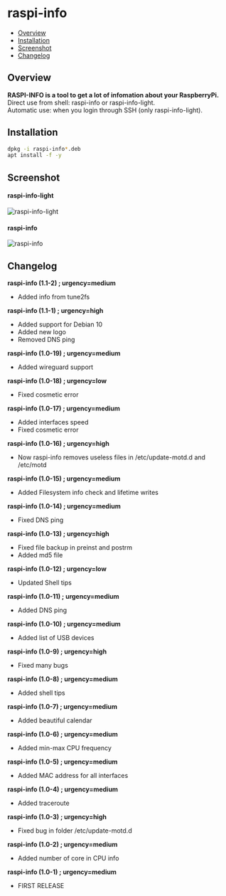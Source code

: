 # raspi-info

* [Overview](#overview)
* [Installation](#installation)
* [Screenshot](#screenshot)
* [Changelog](#changelog)

## Overview
<b>RASPI-INFO is a tool to get a lot of infomation about your RaspberryPi.</b><br>
Direct use from shell: raspi-info or raspi-info-light.<br>
Automatic use: when you login through SSH (only raspi-info-light).<br>

## Installation
```bash
dpkg -i raspi-info*.deb
apt install -f -y

```

## Screenshot
#### raspi-info-light
<img src="https://i.postimg.cc/9XJdS9QC/raspi-info-light.png" alt="raspi-info-light"><br>
#### raspi-info
<img src="https://i.postimg.cc/G2j56pHV/raspi-info.png" alt="raspi-info"><br>


## Changelog

<b>raspi-info (1.1-2) ; urgency=medium</b>
  * Added info from tune2fs

<b>raspi-info (1.1-1) ; urgency=high</b>
  * Added support for Debian 10
  * Added new logo
  * Removed DNS ping

<b>raspi-info (1.0-19) ; urgency=medium</b>
  * Added wireguard support

<b>raspi-info (1.0-18) ; urgency=low</b>
  * Fixed cosmetic error

<b>raspi-info (1.0-17) ; urgency=medium</b>
  * Added interfaces speed
  * Fixed cosmetic error

<b>raspi-info (1.0-16) ; urgency=high</b>
  * Now raspi-info removes useless files in /etc/update-motd.d and /etc/motd

<b>raspi-info (1.0-15) ; urgency=medium</b>
  * Added Filesystem info check and lifetime writes

<b>raspi-info (1.0-14) ; urgency=medium</b>
  * Fixed DNS ping

<b>raspi-info (1.0-13) ; urgency=high</b>
  * Fixed file backup in preinst and postrm
  * Added md5 file

<b>raspi-info (1.0-12) ; urgency=low</b>
  * Updated Shell tips

<b>raspi-info (1.0-11) ; urgency=medium</b>
  * Added DNS ping

<b>raspi-info (1.0-10) ; urgency=medium</b>
  * Added list of USB devices

<b>raspi-info (1.0-9) ; urgency=high</b>
  * Fixed many bugs

<b>raspi-info (1.0-8) ; urgency=medium</b>
  * Added shell tips

<b>raspi-info (1.0-7) ; urgency=medium</b>
  * Added beautiful calendar

<b>raspi-info (1.0-6) ; urgency=medium</b>
  * Added min-max CPU frequency

<b>raspi-info (1.0-5) ; urgency=medium</b>
  * Added MAC address for all interfaces

<b>raspi-info (1.0-4) ; urgency=medium</b>
  * Added traceroute

<b>raspi-info (1.0-3) ; urgency=high</b>
  * Fixed bug in folder /etc/update-motd.d

<b>raspi-info (1.0-2) ; urgency=medium</b>
  * Added number of core in CPU info

<b>raspi-info (1.0-1) ; urgency=medium</b>
  * FIRST RELEASE

